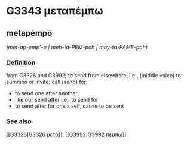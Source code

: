 # G3343 μεταπέμπω

## metapémpō

_(met-ap-emp'-o | meh-ta-PEM-poh | may-ta-PAME-poh)_

### Definition

from G3326 and G3992; to send from elsewhere, i.e., (middle voice) to summon or invite; call (send) for; 

- to send one after another
- like our send after i.e., to send for
- to send after for one's self, cause to be sent

### See also

[[G3326|G3326 μετά]], [[G3992|G3992 πέμπω]]
